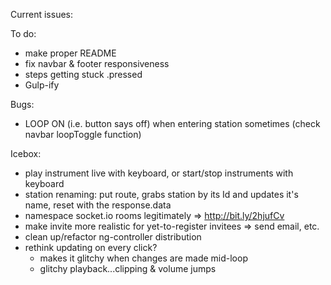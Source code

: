 Current issues:
	 
To do:
- make proper README
- fix navbar & footer responsiveness
- steps getting stuck .pressed
- Gulp-ify

Bugs:
- LOOP ON (i.e. button says off) when entering station sometimes (check navbar loopToggle function)

Icebox:
- play instrument live with keyboard, or start/stop instruments with keyboard
- station renaming: put route, grabs station by its Id and updates it's name, reset with the response.data
- namespace socket.io rooms legitimately
	=> http://bit.ly/2hjufCv
- make invite more realistic for yet-to-register invitees => send email, etc.
- clean up/refactor ng-controller distribution
- rethink updating on every click?
	- makes it glitchy when changes are made mid-loop
  - glitchy playback...clipping & volume jumps